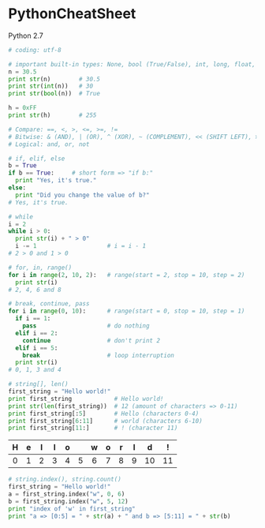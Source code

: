PythonCheatSheet
================

Python 2.7

```python
# coding: utf-8
```

```python
# important built-in types: None, bool (True/False), int, long, float, str, unicode, list, dict, tuple (and some others)
n = 30.5
print str(n)        # 30.5
print str(int(n))   # 30
print str(bool(n))  # True

h = 0xFF
print str(h)        # 255
```

```python
# Compare: ==, <, >, <=, >=, !=
# Bitwise: & (AND), | (OR), ^ (XOR), ~ (COMPLEMENT), << (SHIFT LEFT), >> (SHIFT RIGHT)
# Logical: and, or, not
```

```python
# if, elif, else
b = True
if b == True:     # short form => "if b:"
  print "Yes, it's true."
else:
  print "Did you change the value of b?"
# Yes, it's true.
```

```python
# while
i = 2
while i > 0:
  print str(i) + " > 0"
  i -= 1                    # i = i - 1
# 2 > 0 and 1 > 0
```

```python
# for, in, range()
for i in range(2, 10, 2):   # range(start = 2, stop = 10, step = 2)
  print str(i)
# 2, 4, 6 and 8
```

```python
# break, continue, pass
for i in range(0, 10):      # range(start = 0, stop = 10, step = 1)
  if i == 1:
    pass                    # do nothing
  elif i == 2:
    continue                # don't print 2
  elif i == 5:
    break                   # loop interruption
  print str(i)
# 0, 1, 3 and 4
```

```python
# string[], len()
first_string = "Hello world!"
print first_string            # Hello world!
print str(len(first_string))  # 12 (amount of characters => 0-11)
print first_string[:5]        # Hello (characters 0-4)
print first_string[6:11]      # world (characters 6-10)
print first_string[11:]       # ! (character 11)
```
| H | e | l | l | o |   | w | o | r | l | d | ! |
| :---: | :---: | :---: | :---: | :---: | :---: | :---: | :---: | :---: | :---: | :---: | :---: |
| 0 | 1 | 2 | 3 | 4 | 5 | 6 | 7 | 8 | 9 | 10 | 11 |

```python
# string.index(), string.count()
first_string = "Hello world!"
a = first_string.index("w", 0, 6)
b = first_string.index("w", 5, 12)
print "index of 'w' in first_string"
print "a => [0:5] = " + str(a) + " and b => [5:11] = " + str(b)
```
